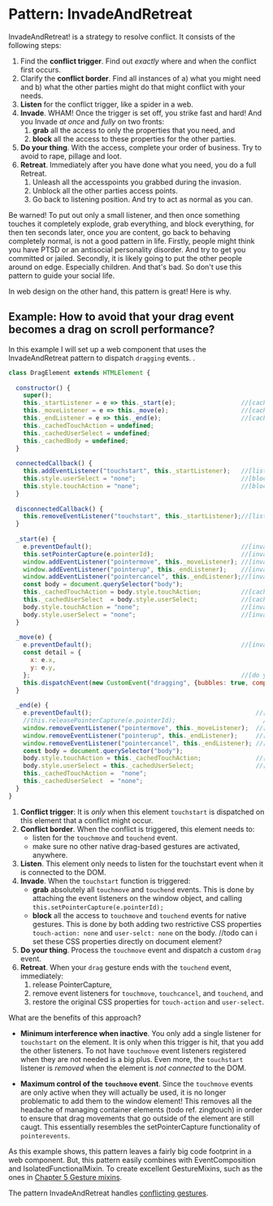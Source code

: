 # Pattern: InvadeAndRetreat

InvadeAndRetreat! is a strategy to resolve conflict. It consists of the following steps:

1. Find the **conflict trigger**. Find out *exactly* where and when the conflict first occurs.
2. Clarify the **conflict border**. Find all instances of a) what you might need and b) 
what the other parties might do that might conflict with your needs.
3. **Listen** for the conflict trigger, like a spider in a web.
4. **Invade**. WHAM! Once the trigger is set off, you strike fast and hard! 
And you Invade *at once* and *fully* on two fronts:
   1. **grab** all the access to only the properties that you need, and
   2. **block** all the access to these properties for the other parties.
5. **Do your thing**. With the access, complete your order of business.
Try to avoid to rape, pillage and loot.
6. **Retreat**. Immediately after you have done what you need, you do a full Retreat.
   1. Unleash all the accesspoints you grabbed during the invasion. 
   2. Unblock all the other parties access points. 
   3. Go back to listening position. And try to act as normal as you can.

Be warned! To put out only a small listener, and then once something touches it 
completely explode, grab everything, and block everything, for then ten seconds later, 
once *you* are content, go back to behaving completely normal, is not a good pattern in life. 
Firstly, people might think you have PTSD or an antisocial personality disorder. 
And try to get you committed or jailed.
Secondly, it is likely going to put the other people around on edge. Especially children.
And that's bad. So don't use this pattern to guide your social life.

In web design on the other hand, this pattern is great! 
Here is why.

## Example: How to avoid that your drag event becomes a drag on scroll performance?

In this example I will set up a web component that uses the InvadeAndRetreat pattern to dispatch 
`dragging` events.
.

```javascript
class DragElement extends HTMLElement {
                                  
  constructor() {
    super();
    this._startListener = e => this._start(e);                  //[cache for listen]
    this._moveListener = e => this._move(e);                    //[cache for retreat]
    this._endListener = e => this._end(e);                      //[cache for retreat]
    this._cachedTouchAction = undefined;
    this._cachedUserSelect = undefined;
    this._cachedBody = undefined;                                                 
  }
  
  connectedCallback() {
    this.addEventListener("touchstart", this._startListener);   //[listen add]
    this.style.userSelect = "none";                             //[block]
    this.style.touchAction = "none";                            //[block]
  }
  
  disconnectedCallback() {
    this.removeEventListener("touchstart", this._startListener);//[listen remove]
  }
  
  _start(e) {
    e.preventDefault();                                         //[invade: block]
    this.setPointerCapture(e.pointerId);                        //[invade: block] use if pointerevents
    window.addEventListener("pointermove", this._moveListener); //[invade: grab on window]
    window.addEventListener("pointerup", this._endListener);    //[invade: grab on window]
    window.addEventListener("pointercancel", this._endListener);//[invade: grab on window]
    const body = document.querySelector("body");      
    this._cachedTouchAction = body.style.touchAction;           //[cache for retreat]
    this._cachedUserSelect  = body.style.userSelect;            //[cache for retreat]
    body.style.touchAction = "none";                            //[invade: block on body]
    body.style.userSelect = "none";                             //[invade: block on body]
  }
  
  _move(e) {
    e.preventDefault();                                         //[invade: block]
    const detail = {
      x: e.x,
      y: e.y,
    };                                                          //[do your thing]
    this.dispatchEvent(new CustomEvent("dragging", {bubbles: true, composed: true, detail}));
  }
  
  _end(e) {
    e.preventDefault();                                             //[invade: block]
    //this.releasePointerCapture(e.pointerId);                        //[retreat] use if pointerevents
    window.removeEventListener("pointermove", this._moveListener);  //[retreat]
    window.removeEventListener("pointerup", this._endListener);     //[retreat]
    window.removeEventListener("pointercancel", this._endListener); //[retreat]
    const body = document.querySelector("body");      
    body.style.touchAction = this._cachedTouchAction;               //[retreat]
    body.style.userSelect = this._cachedUserSelect;                 //[retreat]
    this._cachedTouchAction =  "none";
    this._cachedUserSelect  = "none";
  }
}
```
1. **Conflict trigger**: It is *only* when this element `touchstart` is dispatched 
on this element that a conflict might occur.
2. **Conflict border**. When the conflict is triggered, this element needs to:
   * listen for the `touchmove` and `touchend` event.
   * make sure no other native drag-based gestures are activated, anywhere.
3. **Listen**. This element only needs to listen for the touchstart event when 
it is connected to the DOM.
4. **Invade**. When the `touchstart` function is triggered:
   * **grab** absolutely all `touchmove` and `touchend` events. 
   This is done by attaching the event listeners on the window object, and
   calling `this.setPointerCapture(e.pointerId);`
   * **block** all the access to `touchmove` and `touchend` events for native gestures.
   This is done by both adding two restrictive CSS properties 
   `touch-action: none` and `user-selct: none` on the body.
   //todo can i set these CSS properties directly on document element?
5. **Do your thing**. Process the `touchmove` event and dispatch a custom `drag` event.
6. **Retreat**. When your `drag` gesture ends with the `touchend` event, immediately:
   1. release PointerCapture, 
   2. remove event listeners for `touchmove`, `touchcancel`, and `touchend`, and 
   3. restore the original CSS properties for `touch-action` and `user-select`.

What are the benefits of this approach?
* **Minimum interference when inactive**. 
You only add a single listener for `touchstart` on the element.
It is only when this trigger is hit, that you add the other listeners. 
To not have `touchmove` event listeners registered when they are not needed is a big plus. 
Even more, the `touchstart` listener is *removed* when the element is *not connected* to the DOM.

* **Maximum control of the `touchmove` event**. 
Since the `touchmove` events are only active when they will actually be used,
it is no longer problematic to add them to the window element! This removes all 
the headache of managing container elements (todo ref. zingtouch) in order to ensure that 
drag movements that go outside of the element are still caugt. 
This essentially resembles the setPointerCapture functionality of `pointerevents`.

As this example shows, this pattern leaves a fairly big code footprint in a web component.
But, this pattern easily combines with EventComposition and IsolatedFunctionalMixin.
To create excellent GestureMixins, such as the ones in 
[Chapter 5 Gesture mixins](Mixin1_DraggingFlingGesture.md).

The pattern InvadeAndRetreat handles [conflicting gestures](Discussion_conflicting_gestures.md).

<!--
Todo check that this research is included in this chapter
     * e.preventDefault() will make the browsers pan and scroll based on touch not happen.
     * But, this might not be what you want. You might want a scroll to be unaffected by your mixin.
     * And so,
     *
     * Todo: "touch-action: none" vs. e.preventDefault()
     * 1. add "touch-action: none" or "touch-action: pan-x" to the style of
     * a) the element itself and/or
     * b) any parent element up so far as to cover the area
     * that you think the user might get in contact with during the gesture.
     * This is bad because a) it is not supported in Safari and b) it might require you to block touch-action such as
     * essential pan-based scrolling and pinch zooming on the entire screen.
     *
     * 2. add "touch-action: none" when the gesture event is triggered
     * (at the same time as the eventListeners for the move and up are added).
     * a) I should probably do this with "touch-action: none" on the body element.
     * So to prevent it happening on the entire screen. That means that we need to cache the value of that property,
     * so that when the gesture stops, we restore that property to its original state.
     * In addition, e.preventDefault() is run on move event.
     * This seems like a better strategy.
     * Open questions are:
     * 1. will the browser intercept on the first move?? for example zoom just a little bit before it reacts? I think not.
     * 2. if we run e.preventDefault(), is it necessary at all to stress with the css touch-action property?
     * Will the default scroll in a browser ever run before the e.preventDefault is called?
     * And if so, can that be considered just a bug and not to be considered?
-->